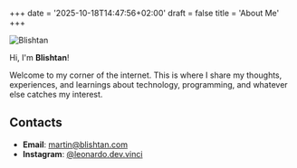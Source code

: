 +++
date = '2025-10-18T14:47:56+02:00'
draft = false
title = 'About Me'
+++

![Blishtan](https://avatars.githubusercontent.com/u/12798428?u=d2ce11f79c730d7d8b0ba907c0dfd6ba8de1d4d1&v=4)

Hi, I'm **Blishtan**!

Welcome to my corner of the internet. This is where I share my thoughts, experiences, and learnings about technology, programming, and whatever else catches my interest.

## Contacts

- **Email**: [martin@blishtan.com](mailto:martin@blishtan.com)
- **Instagram**: [@leonardo.dev.vinci](https://instagram.com/leonardo.dev.vinci)
